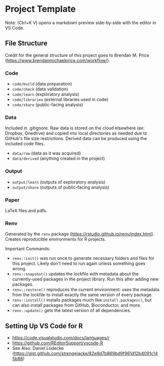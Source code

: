 # Project Template
Note: (Ctrl+K V) opens a markdown preview side-by-side with the editor in VS Code.

## File Structure
Credit for the general structure of this project goes to Brendan M. Price (https://www.brendanmichaelprice.com/workflow/).

### Code
- `code/build` (data preparation)
- `code/check` (data validation)
- `code/learn` (exploratory analysis)
- `code/libraries` (external libraries used in code)
- `code/share` (public-facing analysis)

### Data
Included in .gitignore. Raw data is stored on the cloud elsewhere (ex: Dropbox, Onedrive) and copied into local directories as needed due to GitHub's file size restrictions. Derived data can be produced using the included code files.
- `data/raw` (data as it was acquired)
- `data/derived` (anything created in the project)

### Output
- `output/learn` (outputs of exploratory analysis)
- `output/share` (outputs of public-facing analysis)

### Paper
LaTeX files and pdfs.

### Renv
Generated by the `renv` package (https://rstudio.github.io/renv/index.html). Creates reproducible environments for R projects.

Important Commands:

- `renv::init()` was run once to generate necessary folders and files for this project. Likely don't need to run again unless something goes wrong.
- `renv::snapshot()` updates the lockfile with metadata about the currently-used packages in the project library. Run this after adding new packages.
- `renv::restore()` reproduces the current environment: uses the metadata from the lockfile to install exactly the same version of every package.
- `renv::install()` installs packages much like `install.packages()`, but can also install packages from GitHub, Bioconductor, and more.
- `renv::update()` gets the latest version of all dependencies.

## Setting Up VS Code for R
- https://code.visualstudio.com/docs/languages/r
- https://github.com/REditorSupport/vscode-R
- See Also: Daniel Lüdecke (https://gist.github.com/strengejacke/82e8d7b869bd9f961d12b4091c145b88)

